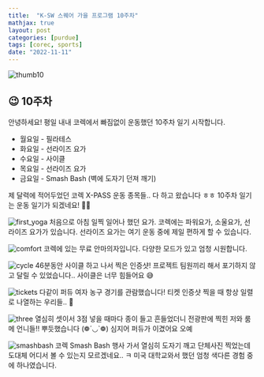 ```yaml
---
title:  "K-SW 스퀘어 가을 프로그램 10주차"
mathjax: true
layout: post
categories: [purdue]
tags: [corec, sports]
date: "2022-11-11"
---
```


![thumb10](/assets/photos/ten/thumb10.jpg)



## 😉 10주차

안녕하세요! 평일 내내 코렉에서 빠짐없이 운동했던 10주차 일기 시작합니다.

- 월요일 - 필라테스
- 화요일 - 선라이즈 요가
- 수요일 - 사이클
- 목요일 - 선라이즈 요가
- 금요일 - Smash Bash (벽에 도자기 던져 깨기)

제 달력에 적어두었던 코렉 X-PASS 운동 종목들.. 다 하고 왔습니다 ㅎㅎ 10주차 일기는 운동 일기가 되겠네요! 🏃‍♀️

![first_yoga](/assets/photos/ten/first_yoga.jpg)
처음으로 아침 일찍 일어나 했던 요가. 코렉에는 파워요가, 소울요가, 선라이즈 요가가 있습니다. 선라이즈 요가는 여기 운동 중에 제일 편하게 할 수 있습니다.

![comfort](/assets/photos/ten/comfort.jpg)
코렉에 있는 무료 안마의자입니다. 다양한 모드가 있고 엄청 시원합니다.

![cycle](/assets/photos/ten/cycle.jpg)
46분동안 사이클 하고 나서 찍은 인증샷! 프로젝트 팀원끼리 해서 포기하지 않고 달릴 수 있었습니다.. 사이클은 너무 힘들어요 😅

![tickets](/assets/photos/ten/tickets.jpg)
다같이 퍼듀 여자 농구 경기를 관람했습니다! 티켓 인증샷 찍을 때 항상 일렬로 나열하는 우리들.. 🥰

![three](/assets/photos/ten/three.jpg)
열심히 셋이서 3점 넣을 때마다 종이 들고 흔들었더니 전광판에 찍힌 저와 룸메 언니들!! 뿌듯했습니다 (❁´◡`❁) 심지어 퍼듀가 이겼어요 오예

![smashbash](/assets/photos/ten/smashbash.png)
코렉 Smash Bash 행사 가서 열심히 도자기 깨고 단체사진 찍었는데 도대체 어디서 볼 수 있는지 모르겠네요.. ㅋ 미국 대학교와서 했던 엄청 색다른 경험 중에 하나였습니다.